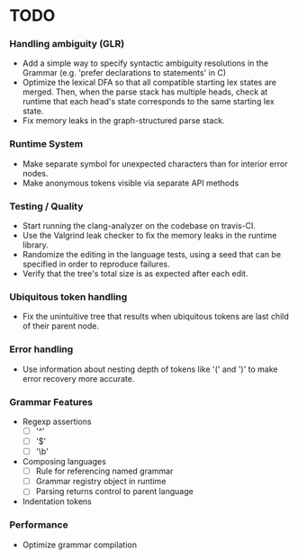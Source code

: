 TODO
====

### Handling ambiguity (GLR)
* Add a simple way to specify syntactic ambiguity resolutions in the Grammar (e.g. 'prefer declarations to statements' in C)
* Optimize the lexical DFA so that all compatible starting lex states are merged. Then, when the parse stack has multiple heads, check at runtime that each head's state corresponds to the same starting lex state.
* Fix memory leaks in the graph-structured parse stack.

### Runtime System
* Make separate symbol for unexpected characters than for interior error nodes.
* Make anonymous tokens visible via separate API methods

### Testing / Quality
* Start running the clang-analyzer on the codebase on travis-CI.
* Use the Valgrind leak checker to fix the memory leaks in the runtime library.
* Randomize the editing in the language tests, using a seed that can be specified in order to reproduce failures.
* Verify that the tree's total size is as expected after each edit.

### Ubiquitous token handling
* Fix the unintuitive tree that results when ubiquitous tokens are last child of their parent node.

### Error handling
* Use information about nesting depth of tokens like '(' and ')' to make error recovery more accurate.

### Grammar Features
* Regexp assertions
  - [ ] '^'
  - [ ] '$'
  - [ ] '\b'
* Composing languages
  - [ ] Rule for referencing named grammar
  - [ ] Grammar registry object in runtime
  - [ ] Parsing returns control to parent language
* Indentation tokens

### Performance
* Optimize grammar compilation
